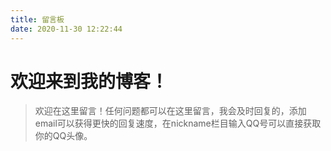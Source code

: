 ```yaml
---
title: 留言板
date: 2020-11-30 12:22:44
---
```

# 欢迎来到我的博客！

> 欢迎在这里留言！任何问题都可以在这里留言，我会及时回复的，添加email可以获得更快的回复速度，在nickname栏目输入QQ号可以直接获取你的QQ头像。
